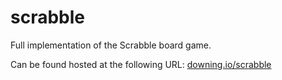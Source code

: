 # scrabble
Full implementation of the Scrabble board game.

Can be found hosted at the following URL: [downing.io/scrabble](http://downing.io/scrabble/)

